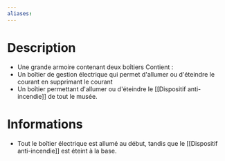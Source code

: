 ```yaml
---
aliases:
---
```

# Description
- Une grande armoire contenant deux boîtiers
Contient : 
- Un boîtier de gestion électrique qui permet d'allumer ou d'éteindre le courant en supprimant le courant
- Un boîtier permettant d'allumer ou d'éteindre le [[Dispositif anti-incendie]] de tout le musée.
# Informations
- Tout le boîtier électrique est allumé au début, tandis que le [[Dispositif anti-incendie]] est éteint à la base.
